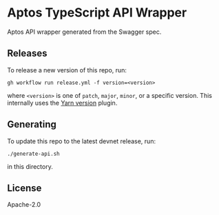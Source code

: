 # Aptos TypeScript API Wrapper

Aptos API wrapper generated from the Swagger spec.

## Releases

To release a new version of this repo, run:

```
gh workflow run release.yml -f version=<version>
```

where `<version>` is one of `patch`, `major`, `minor`, or a specific version. This internally uses the [Yarn version](https://github.com/yarnpkg/berry/tree/master/packages/plugin-version) plugin.

## Generating

To update this repo to the latest devnet release, run:

```
./generate-api.sh
```

in this directory.

## License

Apache-2.0
